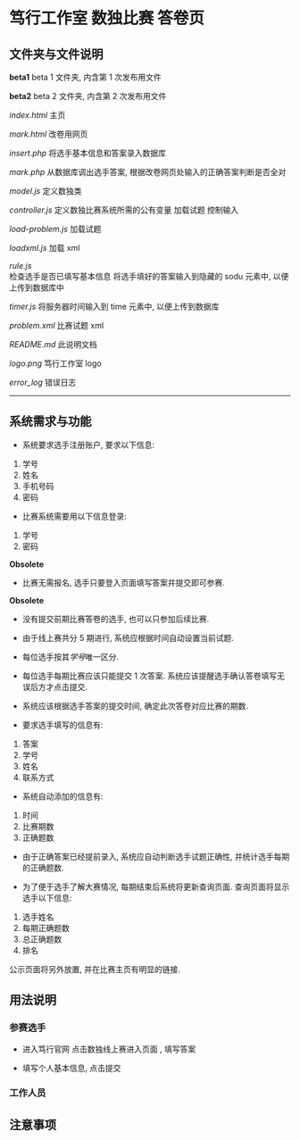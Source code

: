 # 笃行工作室 数独比赛 答卷页

## 文件夹与文件说明

**beta1**	beta 1 文件夹, 内含第 1 次发布用文件

**beta2**	beta 2 文件夹, 内含第 2 次发布用文件

*index.html*	主页

*mark.html*	改卷用网页

*insert.php*	将选手基本信息和答案录入数据库

*mark.php*	从数据库调出选手答案, 根据改卷网页处输入的正确答案判断是否全对

*model.js*	定义数独类

*controller.js* 
定义数独比赛系统所需的公有变量
加载试题
控制输入

*load-problem.js*	加载试题

*loadxml.js*	加载 xml 

*rule.js*	
检查选手是否已填写基本信息
将选手填好的答案输入到隐藏的 sodu 元素中, 以便上传到数据库中

*timer.js*	将服务器时间输入到 time 元素中, 以便上传到数据库

*problem.xml*	比赛试题 xml

*README.md*	此说明文档

*logo.png*	笃行工作室 logo

*error_log*	错误日志
***
## 系统需求与功能
* 系统要求选手注册账户, 要求以下信息:
1. 学号
2. 姓名
3. 手机号码
4. 密码

* 比赛系统需要用以下信息登录:
1. 学号
2. 密码

**Obsolete**

* 比赛无需报名, 选手只要登入页面填写答案并提交即可参赛.

**Obsolete**

* 没有提交前期比赛答卷的选手, 也可以只参加后续比赛.

* 由于线上赛共分 5 期进行, 系统应根据时间自动设置当前试题.

* 每位选手按其*学号*唯一区分.

* 每位选手每期比赛应该只能提交 1 次答案. 系统应该提醒选手确认答卷填写无误后方才点击提交.

* 系统应该根据选手答案的提交时间, 确定此次答卷对应比赛的期数.

* 要求选手填写的信息有:
1. 答案
2. 学号
3. 姓名
4. 联系方式

* 系统自动添加的信息有:
1. 时间
2. 比赛期数
3. 正确题数

* 由于正确答案已经提前录入, 系统应自动判断选手试题正确性, 并统计选手每期的正确题数.

* 为了便于选手了解大赛情况, 每期结束后系统将更新查询页面. 查询页面将显示选手以下信息:
1. 选手姓名
2. 每期正确题数
3. 总正确题数
4. 排名

公示页面将另外放置, 并在比赛主页有明显的链接.




## 用法说明

### 参赛选手
- 进入笃行官网 [](www.mcdoing.com) 点击数独线上赛进入页面 [](www.mcdoing.com/sudoku/), 填写答案

- 填写个人基本信息, 点击提交

### 工作人员


## 注意事项






